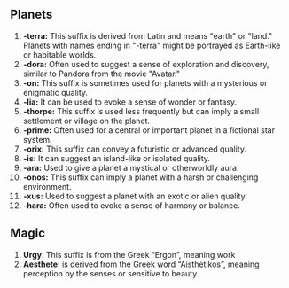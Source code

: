 ## Planets
1. **-terra:** This suffix is derived from Latin and means "earth" or "land." Planets with names ending in "-terra" might be portrayed as Earth-like or habitable worlds.
2. **-dora:** Often used to suggest a sense of exploration and discovery, similar to Pandora from the movie "Avatar."
3. **-on:** This suffix is sometimes used for planets with a mysterious or enigmatic quality.
4. **-lia:** It can be used to evoke a sense of wonder or fantasy.
5. **-thorpe:** This suffix is used less frequently but can imply a small settlement or village on the planet.
6. **-prime:** Often used for a central or important planet in a fictional star system.
7. **-orix:** This suffix can convey a futuristic or advanced quality.
8. **-is:** It can suggest an island-like or isolated quality.
9. **-ara:** Used to give a planet a mystical or otherworldly aura.
10. **-onos:** This suffix can imply a planet with a harsh or challenging environment.
11. **-xus:** Used to suggest a planet with an exotic or alien quality.
12. **-hara:** Often used to evoke a sense of harmony or balance.

## Magic
1.  **Urgy**: This suffix is from the Greek “Ergon”, meaning work
2. **Aesthete**: is derived from the Greek word “Aisthētikos”, meaning perception by the senses or sensitive to beauty.